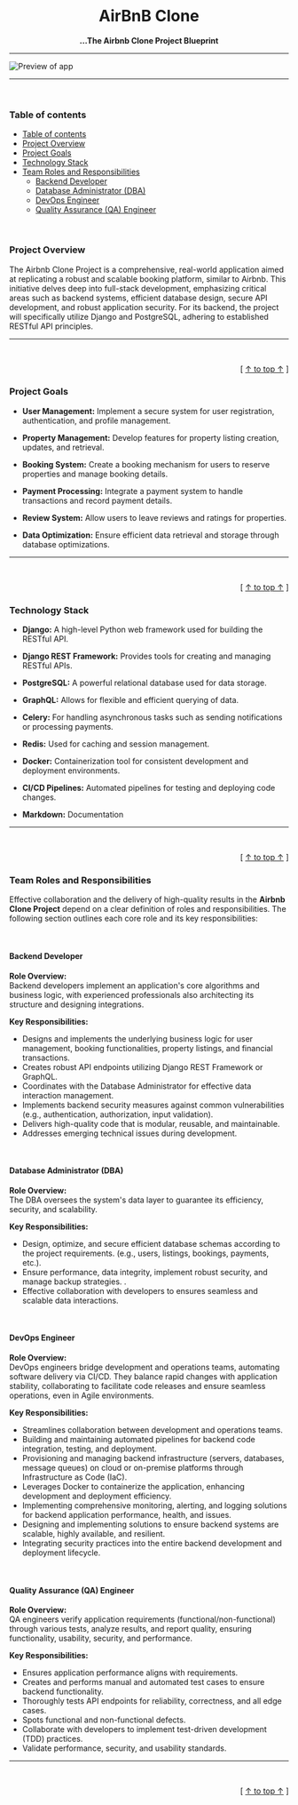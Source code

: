 <div align="center">
  <br>
  <h1><b>AirBnB Clone</b></h1>
  <strong>...The Airbnb Clone Project Blueprint</strong>
</div>


---

![Preview of app](https://cdn.africanvibes.com/wp-content/uploads/2021/09/12172528/20-Airnb-Homes-in-Nigeria.jpg)

---

<br />

### Table of contents

- [Table of contents](#table-of-contents)
- [Project Overview](#project-overview)
- [Project Goals](#project-goals)
- [Technology Stack](#technology-stack)
- [Team Roles and Responsibilities](#team-roles-and-responsibilities)
  - [Backend Developer](#backend-developer)
  - [Database Administrator (DBA)](#database-administrator-dba)
  - [DevOps Engineer](#devops-engineer)
  - [Quality Assurance (QA) Engineer](#quality-assurance-qa-engineer)

<br />

### Project Overview


The Airbnb Clone Project is a comprehensive, real-world application aimed at replicating a robust and scalable booking platform, similar to Airbnb. This initiative delves deep into full-stack development, emphasizing critical areas such as backend systems, efficient database design, secure API development, and robust application security. For its backend, the project will specifically utilize Django and PostgreSQL, adhering to established RESTful API principles.

---

<br />

<div align="right">

  [ [↑ to top ↑](#table-of-contents) ]
</div>

### Project Goals

- **User Management:** Implement a secure system for user registration, authentication, and profile management.

- **Property Management:** Develop features for property listing creation, updates, and retrieval.

- **Booking System:** Create a booking mechanism for users to reserve properties and manage booking details.

- **Payment Processing:** Integrate a payment system to handle transactions and record payment details.

- **Review System:** Allow users to leave reviews and ratings for properties.

- **Data Optimization:** Ensure efficient data retrieval and storage through database optimizations.
  
---

<br />

<div align="right">

  [ [↑ to top ↑](#table-of-contents) ]
</div>

### Technology Stack


- **Django:** A high-level Python web framework used for building the RESTful API.
- **Django REST Framework:** Provides tools for creating and managing RESTful APIs.
- **PostgreSQL:** A powerful relational database used for data storage.
- **GraphQL:** Allows for flexible and efficient querying of data.
- **Celery:** For handling asynchronous tasks such as sending notifications or processing payments.
- **Redis:** Used for caching and session management.
- **Docker:** Containerization tool for consistent development and deployment environments.
- **CI/CD Pipelines:** Automated pipelines for testing and deploying code changes.

- **Markdown:** Documentation	 
---

<br />

<div align="right">

  [ [↑ to top ↑](#table-of-contents) ]
</div>

### Team Roles and Responsibilities
Effective collaboration and the delivery of high-quality results in the **Airbnb Clone Project** depend on a clear definition of roles and responsibilities. The following section outlines each core role and its key responsibilities:

<br />

#### Backend Developer

**Role Overview:**  
Backend developers implement an application's core algorithms and business logic, with experienced professionals also architecting its structure and designing integrations.

**Key Responsibilities:**
- Designs and implements the underlying business logic for user management, booking functionalities, property listings, and financial transactions.
- Creates robust API endpoints utilizing Django REST Framework or GraphQL.
- Coordinates with the Database Administrator for effective data interaction management.
- Implements backend security measures against common vulnerabilities (e.g., authentication, authorization, input validation).
- Delivers high-quality code that is modular, reusable, and maintainable.
- Addresses emerging technical issues during development.

<br />

#### Database Administrator (DBA)

**Role Overview:**  
The DBA oversees the system's data layer to guarantee its efficiency, security, and scalability.

**Key Responsibilities:**
- Design, optimize, and secure efficient database schemas according to the project requirements. (e.g., users, listings, bookings, payments, etc.).
- Ensure performance, data integrity, implement robust security, and manage backup strategies. .
- Effective collaboration with developers to ensures seamless and scalable data interactions.

<br />

#### DevOps Engineer

**Role Overview:**  
DevOps engineers bridge development and operations teams, automating software delivery via CI/CD. They balance rapid changes with application stability, collaborating to facilitate code releases and ensure seamless operations, even in Agile environments.

**Key Responsibilities:**
- Streamlines collaboration between development and operations teams.
- Building and maintaining automated pipelines for backend code integration, testing, and deployment.
- Provisioning and managing backend infrastructure (servers, databases, message queues) on cloud or on-premise platforms through Infrastructure as Code (IaC).
- Leverages Docker to containerize the application, enhancing development and deployment efficiency.
- Implementing comprehensive monitoring, alerting, and logging solutions for backend application performance, health, and issues.
- Designing and implementing solutions to ensure backend systems are scalable, highly available, and resilient.
- Integrating security practices into the entire backend development and deployment lifecycle.

<br />

#### Quality Assurance (QA) Engineer

**Role Overview:**  
QA engineers verify application requirements (functional/non-functional) through various tests, analyze results, and report quality, ensuring functionality, usability, security, and performance.

**Key Responsibilities:**
- Ensures application performance aligns with requirements.
- Creates and performs manual and automated test cases to ensure backend functionality.
- Thoroughly tests API endpoints for reliability, correctness, and all edge cases.
- Spots functional and non-functional defects.
- Collaborate with developers to implement test-driven development (TDD) practices.
- Validate performance, security, and usability standards.	 
---

<br />

<div align="right">

  [ [↑ to top ↑](#table-of-contents) ]
</div>